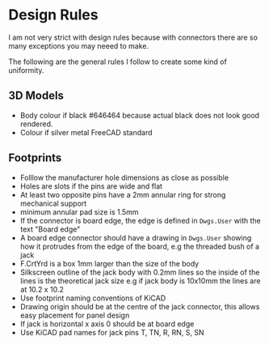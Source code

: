 # Design Rules

I am not very strict with design rules because with connectors there are so many exceptions you may neeed to make.

The following are the general rules I follow to create some kind of uniformity.

## 3D Models

* Body colour if black #646464 because actual black does not look good rendered. 
* Colour if silver metal FreeCAD standard

## Footprints

* Folllow the manufacturer hole dimensions as close as possible
* Holes are slots if the pins are wide and flat
* At least two opposite pins have a 2mm annular ring for strong mechanical support
* minimum annular pad size is 1.5mm
* If the connector is board edge, the edge is defined in `Dwgs.User` with the text "Board edge"
* A board edge connector should have a drawing in `Dwgs.User` showing how it protrudes from the edge of the board, e.g the threaded bush of a jack
* F.CrtYrd is a box 1mm larger than the size of the body
* Silkscreen outline of the jack body with 0.2mm lines so the inside of the lines is the theoretical jack size e.g if jack body is 10x10mm the lines are at 10.2 x 10.2
* Use footprint naming conventions of KiCAD 
* Drawing origin should be at the centre of the jack connector, this allows easy placement for panel design
* If jack is horizontal x axis 0 should be at board edge
* Use KiCAD pad names for jack pins T, TN, R, RN, S, SN
